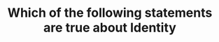 ---
layout: answer
title: "Which of the following statements are true about Identity "
blurb: "<p>IAM usernames may contain any ASCII character, which means emojis and other characters unique to the Unicode character set are not allows.</p>
<p>IAM us"
quid: 147
---